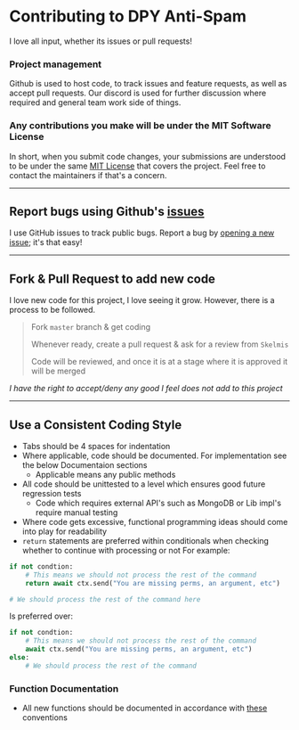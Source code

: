 # Contributing to DPY Anti-Spam
I love all input, whether its issues or pull requests!

### Project management
Github is used to host code, to track issues and feature requests, as well as accept pull requests.
Our discord is used for further discussion where required and general team work side of things.

### Any contributions you make will be under the MIT Software License
In short, when you submit code changes, your submissions are understood to be under the same [MIT License](http://choosealicense.com/licenses/mit/) that covers the project. Feel free to contact the maintainers if that's a concern.

---

## Report bugs using Github's [issues](https://github.com/Skelmis/DPY-Anti-Spam/issues)
I use GitHub issues to track public bugs. Report a bug by [opening a new issue](https://github.com/Skelmis/DPY-Anti-Spam/issues/new); it's that easy!

---

## Fork & Pull Request to add new code
I love new code for this project, I love seeing it grow. However, there is a process to be followed.

> Fork `master` branch & get coding
>
> Whenever ready, create a pull request & ask for a review from `Skelmis`
>
> Code will be reviewed, and once it is at a stage where it is approved it will be merged

*I have the right to accept/deny any good I feel does not add to this project*

---

## Use a Consistent Coding Style
- Tabs should be 4 spaces for indentation
- Where applicable, code should be documented. For implementation see the below Documentaion sections
  - Applicable means any public methods
- All code should be unittested to a level which ensures good future regression tests
  - Code which requires external API's such as MongoDB or Lib impl's require manual testing
- Where code gets excessive, functional programming ideas should come into play for readability
- `return` statements are preferred within conditionals when checking whether to continue with processing or not
For example:
```python
if not condtion:
    # This means we should not process the rest of the command
    return await ctx.send("You are missing perms, an argument, etc")

# We should process the rest of the command here
```
Is preferred over:
```python
if not condtion:
    # This means we should not process the rest of the command
    await ctx.send("You are missing perms, an argument, etc")
else:
    # We should process the rest of the command
```

### Function Documentation
- All new functions should be documented in accordance with [these](https://numpydoc.readthedocs.io/en/latest/format.html#docstring-standard) conventions

